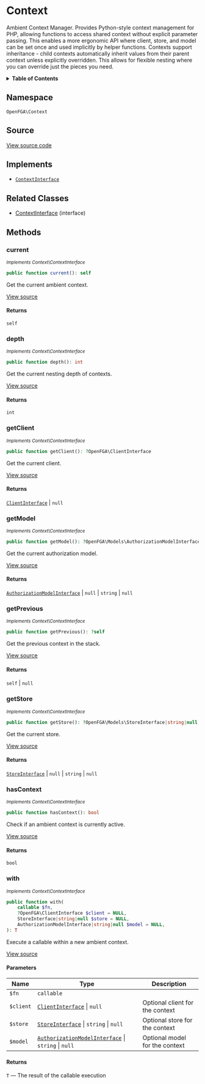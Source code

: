 # Context

Ambient Context Manager. Provides Python-style context management for PHP, allowing functions to access shared context without explicit parameter passing. This enables a more ergonomic API where client, store, and model can be set once and used implicitly by helper functions. Contexts support inheritance - child contexts automatically inherit values from their parent context unless explicitly overridden. This allows for flexible nesting where you can override just the pieces you need.

<details>
<summary><strong>Table of Contents</strong></summary>

- [Namespace](#namespace)
- [Source](#source)
- [Implements](#implements)
- [Related Classes](#related-classes)
- [Methods](#methods)

- [`current()`](#current)
  - [`depth()`](#depth)
  - [`getClient()`](#getclient)
  - [`getModel()`](#getmodel)
  - [`getPrevious()`](#getprevious)
  - [`getStore()`](#getstore)
  - [`hasContext()`](#hascontext)
  - [`with()`](#with)

</details>

## Namespace

`OpenFGA\Context`

## Source

[View source code](https://github.com/evansims/openfga-php/blob/main/src/Context/Context.php)

## Implements

- [`ContextInterface`](ContextInterface.md)

## Related Classes

- [ContextInterface](Context/ContextInterface.md) (interface)

## Methods

### current

*<small>Implements Context\ContextInterface</small>*

```php
public function current(): self

```

Get the current ambient context.

[View source](https://github.com/evansims/openfga-php/blob/main/src/Context/ContextInterface.php#L19)

#### Returns

`self`

### depth

*<small>Implements Context\ContextInterface</small>*

```php
public function depth(): int

```

Get the current nesting depth of contexts.

[View source](https://github.com/evansims/openfga-php/blob/main/src/Context/ContextInterface.php#L24)

#### Returns

`int`

### getClient

*<small>Implements Context\ContextInterface</small>*

```php
public function getClient(): ?OpenFGA\ClientInterface

```

Get the current client.

[View source](https://github.com/evansims/openfga-php/blob/main/src/Context/ContextInterface.php#L29)

#### Returns

[`ClientInterface`](ClientInterface.md) &#124; `null`

### getModel

*<small>Implements Context\ContextInterface</small>*

```php
public function getModel(): ?OpenFGA\Models\AuthorizationModelInterface|string|null

```

Get the current authorization model.

[View source](https://github.com/evansims/openfga-php/blob/main/src/Context/ContextInterface.php#L34)

#### Returns

[`AuthorizationModelInterface`](Models/AuthorizationModelInterface.md) &#124; `null` &#124; `string` &#124; `null`

### getPrevious

*<small>Implements Context\ContextInterface</small>*

```php
public function getPrevious(): ?self

```

Get the previous context in the stack.

[View source](https://github.com/evansims/openfga-php/blob/main/src/Context/ContextInterface.php#L39)

#### Returns

`self` &#124; `null`

### getStore

*<small>Implements Context\ContextInterface</small>*

```php
public function getStore(): ?OpenFGA\Models\StoreInterface|string|null

```

Get the current store.

[View source](https://github.com/evansims/openfga-php/blob/main/src/Context/ContextInterface.php#L44)

#### Returns

[`StoreInterface`](Models/StoreInterface.md) &#124; `null` &#124; `string` &#124; `null`

### hasContext

*<small>Implements Context\ContextInterface</small>*

```php
public function hasContext(): bool

```

Check if an ambient context is currently active.

[View source](https://github.com/evansims/openfga-php/blob/main/src/Context/ContextInterface.php#L49)

#### Returns

`bool`

### with

*<small>Implements Context\ContextInterface</small>*

```php
public function with(
    callable $fn,
    ?OpenFGA\ClientInterface $client = NULL,
    StoreInterface|string|null $store = NULL,
    AuthorizationModelInterface|string|null $model = NULL,
): T

```

Execute a callable within a new ambient context.

[View source](https://github.com/evansims/openfga-php/blob/main/src/Context/ContextInterface.php#L65)

#### Parameters

| Name      | Type                                                                                                 | Description                     |
| --------- | ---------------------------------------------------------------------------------------------------- | ------------------------------- |
| `$fn`     | `callable`                                                                                           |                                 |
| `$client` | [`ClientInterface`](ClientInterface.md) &#124; `null`                                                | Optional client for the context |
| `$store`  | [`StoreInterface`](Models/StoreInterface.md) &#124; `string` &#124; `null`                           | Optional store for the context  |
| `$model`  | [`AuthorizationModelInterface`](Models/AuthorizationModelInterface.md) &#124; `string` &#124; `null` | Optional model for the context  |

#### Returns

`T` — The result of the callable execution
